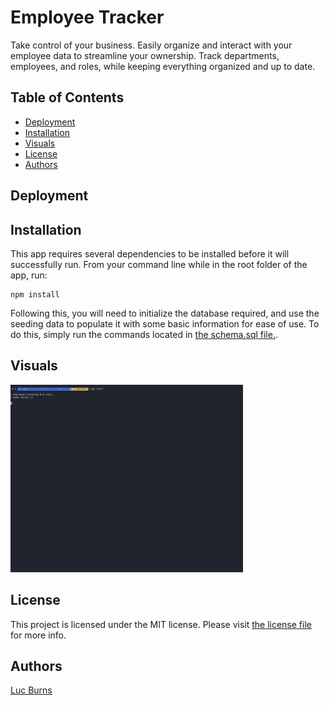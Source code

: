 # Employee Tracker
Take control of your business. Easily organize and interact with your employee data to streamline your ownership. Track departments, employees, and roles, while keeping everything organized and up to date.
## Table of Contents
- [Deployment](#deployment)
- [Installation](#installation)
- [Visuals](#visuals)
- [License](#license)
- [Authors](#authors)
## Deployment

## Installation
This app requires several dependencies to be installed before it will successfully run. From your command line while in the root folder of the app, run:
```
npm install
```

Following this, you will need to initialize the database required, and use the seeding data to populate it with some basic information for ease of use. To do this, simply run the commands located in [the schema.sql file.](./db/schema.sql).
## Visuals
![Demo](./images/functionality.gif)
## License
This project is licensed under the MIT license. Please visit [the license file](https://github.com/lbburnsy/note-taker/blob/main/LICENSE) for more info.
## Authors
[Luc Burns](https://github.com/lbburnsy)
